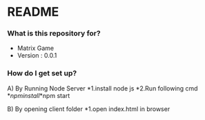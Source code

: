 # README #


### What is this repository for? ###

* Matrix Game
* Version : 0.0.1


### How do I get set up? ###

A) By Running Node Server
*1.install node js
*2.Run following cmd
    *$npm install
    *$npm start

B) By opening client folder
    *1.open index.html in browser     